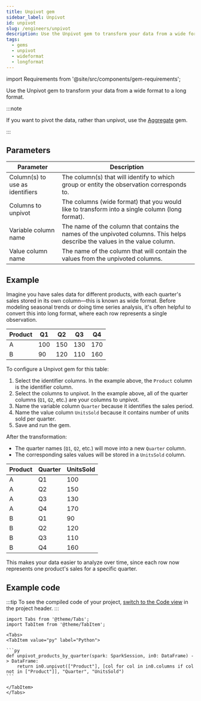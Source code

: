 ```yaml
---
title: Unpivot gem
sidebar_label: Unpivot
id: unpivot
slug: /engineers/unpivot
description: Use the Unpivot gem to transform your data from a wide format to a long format
tags:
  - gems
  - unpivot
  - wideformat
  - longformat
---
```


import Requirements from '@site/src/components/gem-requirements';

<Requirements
  python_package_name="ProphecySparkBasicsPython"
  python_package_version="0.2.36+"
  scala_package_name=""
  scala_package_version=""
  scala_lib=""
  python_lib=""
  uc_single="14.3+"
  uc_shared="14.3+"
  livy="Not Supported"
/>

Use the Unpivot gem to transform your data from a wide format to a long format.

:::note

If you want to pivot the data, rather than unpivot, use the [Aggregate](/engineers/aggregate) gem.

:::

## Parameters

| Parameter                       | Description                                                                                                                  |
| ------------------------------- | ---------------------------------------------------------------------------------------------------------------------------- |
| Column(s) to use as identifiers | The column(s) that will identify to which group or entity the observation corresponds to.                                    |
| Columns to unpivot              | The columns (wide format) that you would like to transform into a single column (long format).                               |
| Variable column name            | The name of the column that contains the names of the unpivoted columns. This helps describe the values in the value column. |
| Value column name               | The name of the column that will contain the values from the unpivoted columns.                                              |

## Example

Imagine you have sales data for different products, with each quarter's sales stored in its own column—this is known as wide format. Before modeling seasonal trends or doing time series analysis, it's often helpful to convert this into long format, where each row represents a single observation.

<div class="table-example">

| Product | Q1  | Q2  | Q3  | Q4  |
| ------- | --- | --- | --- | --- |
| A       | 100 | 150 | 130 | 170 |
| B       | 90  | 120 | 110 | 160 |

</div>

To configure a Unpivot gem for this table:

1. Select the identifier columns. In the example above, the `Product` column is the identifier column.
1. Select the columns to unpivot. In the example above, all of the quarter columns (`Q1`, `Q2`, etc.) are your columns to unpivot.
1. Name the variable column `Quarter` because it identifies the sales period.
1. Name the value column `UnitsSold` because it contains number of units sold per quarter.
1. Save and run the gem.

After the transformation:

- The quarter names (`Q1`, `Q2`, etc.) will move into a new `Quarter` column.
- The corresponding sales values will be stored in a `UnitsSold` column.

<div class="table-example">

| Product | Quarter | UnitsSold |
| ------- | ------- | --------- |
| A       | Q1      | 100       |
| A       | Q2      | 150       |
| A       | Q3      | 130       |
| A       | Q4      | 170       |
| B       | Q1      | 90        |
| B       | Q2      | 120       |
| B       | Q3      | 110       |
| B       | Q4      | 160       |

</div>

This makes your data easier to analyze over time, since each row now represents one product's sales for a specific quarter.

## Example code

:::tip
To see the compiled code of your project, [switch to the Code view](/engineers/pipelines#project-editor) in the project header.
:::

````mdx-code-block
import Tabs from '@theme/Tabs';
import TabItem from '@theme/TabItem';

<Tabs>
<TabItem value="py" label="Python">

```py
def unpivot_products_by_quarter(spark: SparkSession, in0: DataFrame) -> DataFrame:
    return in0.unpivot(["Product"], [col for col in in0.columns if col not in ["Product"]], "Quarter", "UnitsSold")
```

</TabItem>
</Tabs>
````
